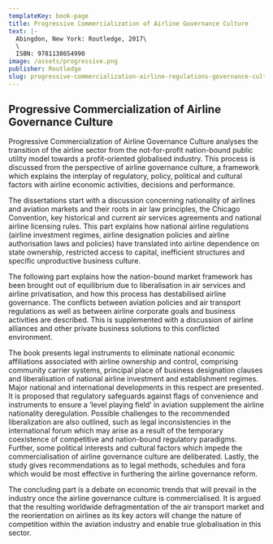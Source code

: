 ```yaml
---
templateKey: book-page
title: Progressive Commercialization of Airline Governance Culture
text: |-
  Abingdon, New York: Routledge, 2017\
  \
  ISBN: 9781138654990
image: /assets/progressive.png
publisher: Routledge
slug: progressive-commercialization-airline-regulations-governance-culture
---
```


## Progressive Commercialization of Airline Governance Culture

Progressive Commercialization of Airline Governance Culture analyses the transition of the airline sector from the not-for-profit nation-bound public utility model towards a profit-oriented globalised industry. This process is discussed from the perspective of airline governance culture, a framework which explains the interplay of regulatory, policy, political and cultural factors with airline economic activities, decisions and performance.

The dissertations start with a discussion concerning nationality of airlines and aviation markets and their roots in air law principles, the Chicago Convention, key historical and current air services agreements and national airline licensing rules. This part explains how national airline regulations (airline investment regimes, airline designation policies and airline authorisation laws and policies) have translated into airline dependence on state ownership, restricted access to capital, inefficient structures and specific unproductive business culture.

The following part explains how the nation-bound market framework has been brought out of equilibrium due to liberalisation in air services and airline privatisation, and how this process has destabilised airline governance. The conflicts between aviation policies and air transport regulations as well as between airline corporate goals and business activities are described. This is supplemented with a discussion of airline alliances and other private business solutions to this conflicted environment. 

The book presents legal instruments to eliminate national economic affiliations associated with airline ownership and control, comprising community carrier systems, principal place of business designation clauses and liberalisation of national airline investment and establishment regimes. Major national and international developments in this respect are presented. It is proposed that regulatory safeguards against flags of convenience and instruments to ensure a ‘level playing field’ in aviation supplement the airline nationality deregulation. Possible challenges to the recommended liberalization are also outlined, such as legal inconsistencies in the international forum which may arise as a result of the temporary coexistence of competitive and nation-bound regulatory paradigms. Further, some political interests and cultural factors which impede the commercialisation of airline governance culture are deliberated. Lastly, the study gives recommendations as to legal methods, schedules and fora which would be most effective in furthering the airline governance reform.

The concluding part is a debate on economic trends that will prevail in the industry once the airline governance culture is commercialised. It is argued that the resulting worldwide defragmentation of the air transport market and the reorientation on airlines as its key actors will change the nature of competition within the aviation industry and enable true globalisation in this sector.
